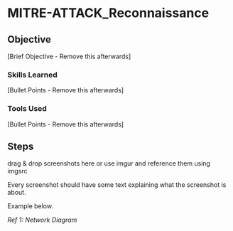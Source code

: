 # MITRE-ATTACK_Reconnaissance


## Objective
[Brief Objective - Remove this afterwards]



### Skills Learned
[Bullet Points - Remove this afterwards]



### Tools Used
[Bullet Points - Remove this afterwards]



## Steps
drag & drop screenshots here or use imgur and reference them using imgsrc

Every screenshot should have some text explaining what the screenshot is about.

Example below.

*Ref 1: Network Diagram*
